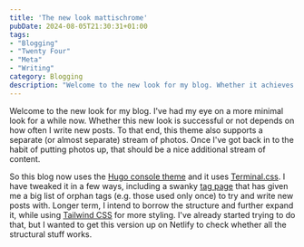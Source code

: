```yaml
---
title: 'The new look mattischrome'
pubDate: 2024-08-05T21:30:31+01:00
tags: 
- "Blogging"
- "Twenty Four"
- "Meta"
- "Writing"
category: Blogging
description: "Welcome to the new look for my blog. Whether it achieves its aims or not mostly depends on how often I write new posts."
---
```


Welcome to the new look for my blog. I've had my eye on a more minimal look for a while now. Whether this new look is successful or not depends on how often I write new posts. To that end, this theme also supports a separate (or almost separate) stream of photos. Once I've got back in to the habit of putting photos up, that should be a nice additional stream of content.

So this blog now uses the [Hugo console theme](https://github.com/mrmierzejewski/hugo-theme-console/) and it uses [Terminal.css](https://terminalcss.xyz). I have tweaked it in a few ways, including a swanky [tag page](/tags/) that has given me a big list of orphan tags (e.g. those used only once) to try and write new posts with. Longer term, I intend to borrow the structure and further expand it, while using [Tailwind CSS](https://tailwindcss.com) for more styling. I've already started trying to do that, but I wanted to get this version up on Netlify to check whether all the structural stuff works. 